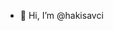 - 👋 Hi, I’m @hakisavci
<!---
hakisavci/hakisavci is a ✨ special ✨ repository because its `README.md` (this file) appears on your GitHub profile.
You can click the Preview link to take a look at your changes.
--->

